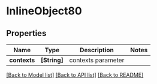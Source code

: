 # InlineObject80

## Properties
Name | Type | Description | Notes
------------ | ------------- | ------------- | -------------
**contexts** | **[String]** | contexts parameter | 

[[Back to Model list]](../README.md#documentation-for-models) [[Back to API list]](../README.md#documentation-for-api-endpoints) [[Back to README]](../README.md)


